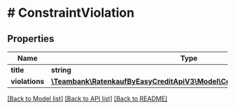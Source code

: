# # ConstraintViolation

## Properties

Name | Type | Description | Notes
------------ | ------------- | ------------- | -------------
**title** | **string** |  |
**violations** | [**\Teambank\RatenkaufByEasyCreditApiV3\Model\ConstraintViolationViolations[]**](ConstraintViolationViolations.md) |  |

[[Back to Model list]](../../README.md#models) [[Back to API list]](../../README.md#endpoints) [[Back to README]](../../README.md)
